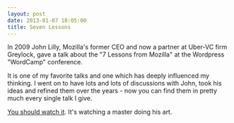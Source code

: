 ```yaml
---
layout: post
date: 2013-01-07 18:05:00
title: Seven Lessons
---
```

In 2009 John Lilly, Mozilla's former CEO and now a partner at Uber-VC firm Greylock, gave a talk about the "7 Lessons from Mozilla" at the Wordpress "WordCamp" conference.

It is one of my favorite talks and one which has deeply influenced my thinking. I went on to have lots and lots of discussions with John, took his ideas and refined them over the years - now you can find them in pretty much every single talk I give.

[You should watch it](http://wordpress.tv/2009/07/08/john-lilly-mozilla/). It's watching a master doing his art.